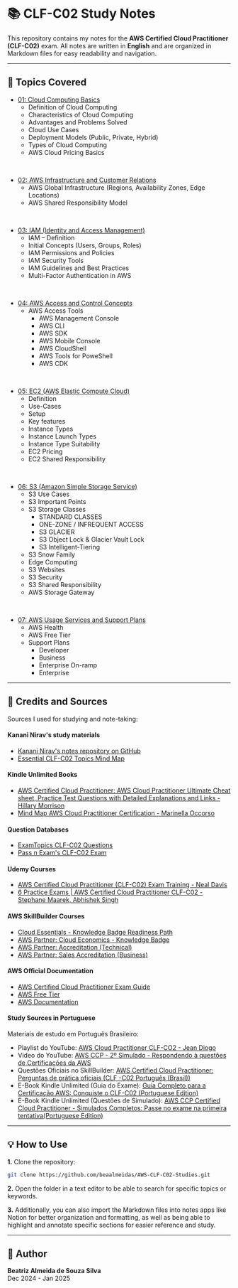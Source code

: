 # 📚 CLF-C02 Study Notes

This repository contains my notes for the **AWS Certified Cloud Practitioner (CLF-C02)** exam. All notes are written in **English** and are organized in Markdown files for easy readability and navigation.

---

## 📝 Topics Covered

- [01: Cloud Computing Basics](01_Cloud_Computing_Basics.md)
    - Definition of Cloud Computing
    - Characteristics of Cloud Computing
    - Advantages and Problems Solved
    - Cloud Use Cases
    - Deployment Models (Public, Private, Hybrid)
    - Types of Cloud Computing
    - AWS Cloud Pricing Basics
<br>

- [02: AWS Infrastructure and Customer Relations](02_AWS_Infrastructure_and_Customer_Relations.md)
    - AWS Global Infrastructure (Regions, Availability Zones, Edge Locations)
    - AWS Shared Responsibility Model
<br>

- [03: IAM (Identity and Access Management)](03_IAM_Identity_and_Access_Management.md)
    - IAM – Definition
    - Initial Concepts (Users, Groups, Roles)
    - IAM Permissions and Policies
    - IAM Security Tools
    - IAM Guidelines and Best Practices
    - Multi-Factor Authentication in AWS
<br>

- [04: AWS Access and Control Concepts](04_AWS_Access_and_Control_Concepts.md)
    - AWS Access Tools
        - AWS Management Console
        - AWS CLI
        - AWS SDK
        - AWS Mobile Console
        - AWS CloudShell
        - AWS Tools for PoweShell
        - AWS CDK
<br>

- [05: EC2 (AWS Elastic Compute Cloud)](05_EC2.md)
    - Definition
    - Use-Cases
    - Setup
    - Key features
    - Instance Types
    - Instance Launch Types
    - Instance Type Suitability
    - EC2 Pricing
    - EC2 Shared Responsibility
<br>

- [06: S3 (Amazon Simple Storage Service)](06_S3.md)
    - S3 Use Cases
    - S3 Important Points
    - S3 Storage Classes
        - STANDARD CLASSES
        - ONE-ZONE / INFREQUENT ACCESS
        - S3 GLACIER
        - S3 Object Lock & Glacier Vault Lock
        - S3 Intelligent-Tiering
    - S3 Snow Family
    - Edge Computing
    - S3 Websites
    - S3 Security
    - S3 Shared Responsibility
    - AWS Storage Gateway
<br>

- [07: AWS Usage Services and Support Plans](07_AWS_Usage_Services_and_Support_Plans.md)
    - AWS Health
    - AWS Free Tier
    - Support Plans
        - Developer
        - Business
        - Enterprise On-ramp
        - Enterprise

---

## 🔗 Credits and Sources

Sources I used for studying and note-taking:

#### Kanani Nirav's study materials
- [Kanani Nirav's notes repository on GitHub](https://github.com/kananinirav/AWS-Certified-Cloud-Practitioner-Notes)
- [Essential CLF-C02 Topics Mind Map](https://kananinirav.com/mind-map-aws-ccp.html)

#### Kindle Unlimited Books
- [AWS Certified Cloud Practitioner: AWS
Cloud Practitioner Ultimate Cheat
sheet, Practice Test Questions with
Detailed Explanations and Links - Hillary Morrison](https://www.amazon.com/dp/B08CL183KS)
- [Mind Map AWS Cloud Practitioner Certification - Marinella Occorso](https://www.amazon.com/dp/B09W7LLF4B)

#### Question Databases
- [ExamTopics CLF-C02 Questions](https://www.examtopics.com/exams/amazon/aws-certified-cloud-practitioner-clf-c02/view/)
- [Pass n Exam's CLF-C02 Exam](https://www.passnexam.com/amazon/clf-c02)

#### Udemy Courses
- [AWS Certified Cloud Practitioner (CLF-C02) Exam Training - Neal Davis](https://www.udemy.com/course/aws-certified-cloud-practitioner-training-course/?couponCode=NEWYEARCAREER)
- [6 Practice Exams | AWS Certified Cloud Practitioner CLF-C02 - Stephane Maarek, Abhishek Singh](https://www.udemy.com/course/practice-exams-aws-certified-cloud-practitioner/)

#### AWS SkillBuilder Courses
- [Cloud Essentials - Knowledge Badge Readiness Path](https://explore.skillbuilder.aws/learn/learning_plan/view/82/cloud-essentials-knowledge-badge-readiness-path)
- [AWS Partner: Cloud Economics - Knowledge Badge](https://explore.skillbuilder.aws/learn/course/internal/view/elearning/1099/aws-partner-cloud-economics)
- [AWS Partner: Accreditation (Technical)](https://explore.skillbuilder.aws/learn/course/internal/view/elearning/1096/aws-partner-accreditation-technical)
- [AWS Partner: Sales Accreditation (Business)](https://explore.skillbuilder.aws/learn/course/internal/view/elearning/13258/aws-partner-sales-accreditation-business)

#### AWS Official Documentation
- [AWS Certified Cloud Practitioner Exam Guide](https://aws.amazon.com/certification/certified-cloud-practitioner/)
- [AWS Free Tier](https://aws.amazon.com/free/)
- [AWS Documentation](https://docs.aws.amazon.com/)

#### Study Sources in Portuguese
Materiais de estudo em Português Brasileiro:
- Playlist do YouTube: [AWS Cloud Practitioner CLF-CO2 - Jean Diogo](https://www.youtube.com/playlist?list=PLK2b5y9F1DqaTWBrcxKMdwChTOAOBiksx)
- Video do YouTube: [AWS CCP - 2º Simulado - Respondendo à questões de Certificações da AWS](https://www.youtube.com/watch?v=sDK4RbQcjx8&ab_channel=FilipeAlmeida)
- Questões Oficiais no SkillBuilder: [AWS Certified Cloud Practitioner: Perguntas de prática oficiais (CLF -C02 Português (Brasil))](https://explore.skillbuilder.aws/learn/course/internal/view/elearning/16805/aws-certified-cloud-practitioner-perguntas-de-pratica-oficiais-clf-c02-portugues-brasil-aws-certified-cloud-practitioner-official-practice-question-set-clf-c02-portuguese-brazil)
- E-Book Kindle Unlimited (Guia do Exame): [Guia Completo para a Certificação AWS: Conquiste o CLF-C02 (Portuguese Edition)](https://www.amazon.com/Guia-Completo-para-Certifica%C3%A7%C3%A3o-AWS-ebook/dp/B0DCSRZFY9)
- E-Book Kindle Unlimited (Questões de Simulado): [AWS CCP Certified Cloud Practitioner - Simulados Completos: Passe no exame na primeira tentativa(Portuguese Edition)](https://www.amazon.com/dp/B07JL64332)


---

## 💡 How to Use

**1.** Clone the repository:
   ```bash
   git clone https://github.com/beaalmeidas/AWS-CLF-C02-Studies.git
```

**2.** Open the folder in a text editor to be able to search for specific topics or keywords.

**3.** Additionally, you can also import the Markdown files into notes apps like Notion for better organization and formatting, as well as being able to highlight and annotate specific sections for easier reference and study.


---

## 👤 Author
**Beatriz Almeida de Souza Silva**  
Dec 2024 - Jan 2025
